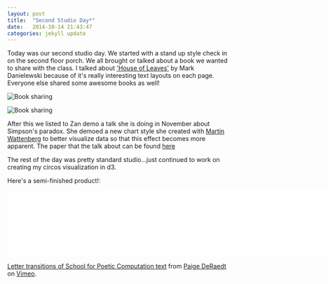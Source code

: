 ```yaml
---
layout: post
title:  "Second Studio Day*"
date:   2014-10-14 21:43:47
categories: jekyll update
---
```

Today was our second studio day. We started with a stand up style check in on the second floor porch. We all brought or talked about a book we wanted to share with the class. I talked about ['House of Leaves'](https://www.google.com/search?q=house+of+leaves&es_sm=119&source=lnms&tbm=isch&sa=X&ei=ddxHVJGDNajlsATuoIKwDw&ved=0CAgQ_AUoAQ&biw=1186&bih=720) by Mark Danielewski because of it's really interesting text layouts on each page. Everyone else shared some awesome books as well! 

![Book sharing]({{site.baseurl}}/assets/booksharing2.png) 

![Book sharing]({{site.baseurl}}/assets/booksharing1.png)

After this we listed to Zan demo a talk she is doing in November about Simpson's paradox. She demoed a new chart style she created with [Martin Wattenberg](http://www.bewitched.com/) to better visualize data so that this effect becomes more apparent. The paper that the talk about can be found [here](http://static.googleusercontent.com/media/research.google.com/en/us/pubs/archive/42901.pdf) 

The rest of the day was pretty standard studio...just continued to work on creating my circos visualization in d3. 

Here's a semi-finished product!:  

<iframe src="//player.vimeo.com/video/113674215" width="800" frameborder="0" webkitallowfullscreen mozallowfullscreen allowfullscreen></iframe> <p><a href="http://vimeo.com/113674215">Letter transitions of School for Poetic Computation text</a> from <a href="http://vimeo.com/user24782802">Paige DeRaedt</a> on <a href="https://vimeo.com">Vimeo</a>.</p>
